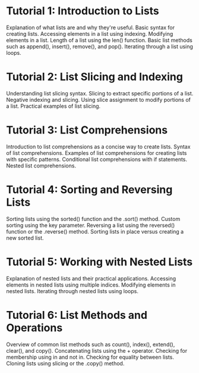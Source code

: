 # Tutorial 1: Introduction to Lists
Explanation of what lists are and why they're useful.
Basic syntax for creating lists.
Accessing elements in a list using indexing.
Modifying elements in a list.
Length of a list using the len() function.
Basic list methods such as append(), insert(), remove(), and pop().
Iterating through a list using loops.

# Tutorial 2: List Slicing and Indexing
Understanding list slicing syntax.
Slicing to extract specific portions of a list.
Negative indexing and slicing.
Using slice assignment to modify portions of a list.
Practical examples of list slicing.
 
# Tutorial 3: List Comprehensions
Introduction to list comprehensions as a concise way to create lists.
Syntax of list comprehensions.
Examples of list comprehensions for creating lists with specific patterns.
Conditional list comprehensions with if statements.
Nested list comprehensions.

# Tutorial 4: Sorting and Reversing Lists
Sorting lists using the sorted() function and the .sort() method.
Custom sorting using the key parameter.
Reversing a list using the reversed() function or the .reverse() method.
Sorting lists in place versus creating a new sorted list.

# Tutorial 5: Working with Nested Lists
Explanation of nested lists and their practical applications.
Accessing elements in nested lists using multiple indices.
Modifying elements in nested lists.
Iterating through nested lists using loops.

# Tutorial 6: List Methods and Operations
Overview of common list methods such as count(), index(), extend(), clear(), and copy().
Concatenating lists using the + operator.
Checking for membership using in and not in.
Checking for equality between lists.
Cloning lists using slicing or the .copy() method.